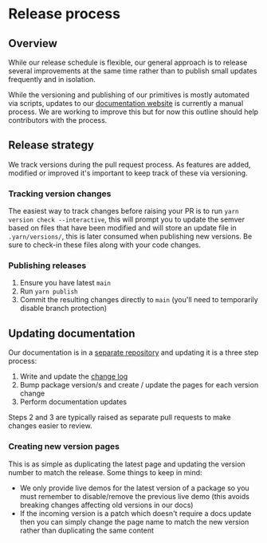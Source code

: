 # Release process

## Overview

While our release schedule is flexible, our general approach is to release several improvements at the same time rather than to publish small updates frequently and in isolation.

While the versioning and publishing of our primitives is mostly automated via scripts, updates to our [documentation website](https://radix-ui.com/primitives/docs/overview/introduction) is currently a manual process. We are working to improve this but for now this outline should help contributors with the process.

## Release strategy

We track versions during the pull request process. As features are added, modified or improved it's important to keep track of these via versioning.

### Tracking version changes

The easiest way to track changes before raising your PR is to run `yarn version check --interactive`, this will prompt you to update the semver based on files that have been modified and will store an update file in `.yarn/versions/`, this is later consumed when publishing new versions. Be sure to check-in these files along with your code changes.

### Publishing releases

1. Ensure you have latest `main`
2. Run `yarn publish`
3. Commit the resulting changes directly to `main` (you'll need to temporarily disable branch protection)

## Updating documentation

Our documentation is in a [separate repository](https://github.com/radix-ui/website) and updating it is a three step process:

1. Write and update the [change log](https://github.com/radix-ui/website/blob/main/data/primitives/overview/releases.mdx)
2. Bump package version/s and create / update the pages for each version change
3. Perform documentation updates

Steps 2 and 3 are typically raised as separate pull requests to make changes easier to review.

### Creating new version pages

This is as simple as duplicating the latest page and updating the version number to match the release. Some things to keep in mind:

- We only provide live demos for the latest version of a package so you must remember to disable/remove the previous live demo (this avoids breaking changes affecting old versions in our docs)
- If the incoming version is a patch which doesn't require a docs update then you can simply change the page name to match the new version rather than duplicating the same content
